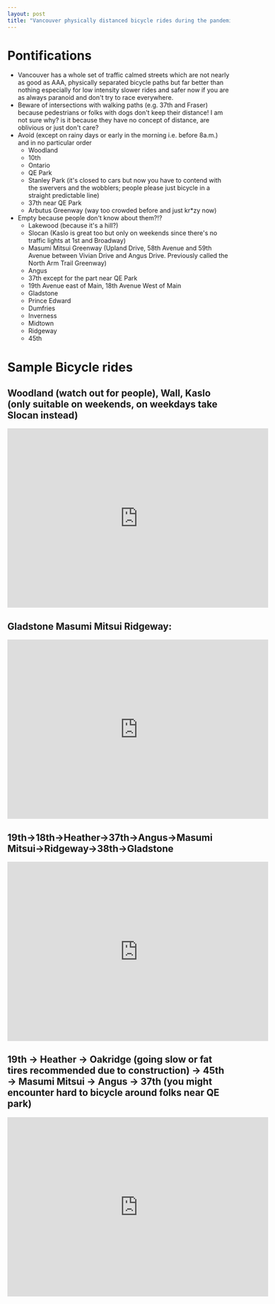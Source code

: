 ```yaml
---
layout: post
title: "Vancouver physically distanced bicycle rides during the pandemic: stay away from popular routes, beware of intersesctions with pedestrian paths"
---
```


# Pontifications

* Vancouver has a whole set of traffic calmed streets which are not nearly as good as AAA, physically separated bicycle paths but far better than nothing especially for low intensity slower rides and safer now if you are as always paranoid and don't try to race everywhere.
* Beware of intersections with walking paths (e.g. 37th and Fraser) because pedestrians or folks with dogs don't keep their distance! I am not sure why? is it because they have no concept of distance, are oblivious or just don't care?
* Avoid (except on rainy days or early in the morning i.e. before 8a.m.) and in no particular order
  * Woodland
  * 10th
  * Ontario
  * QE Park
  * Stanley Park (it's closed to cars but now you have to contend with the swervers and the wobblers; people please just bicycle in a straight predictable line)
  * 37th near QE Park
  * Arbutus Greenway (way too crowded before and just kr*zy now)
* Empty because people don't know about them?!?
  * Lakewood (because it's a hill?)
  * Slocan (Kaslo is great too but only on weekends since there's no traffic lights at 1st and Broadway)
  * Masumi Mitsui Greenway (Upland Drive, 58th Avenue and 59th Avenue between Vivian Drive and Angus Drive. Previously called the North Arm Trail Greenway)
  * Angus
  * 37th except for the part near QE Park
  * 19th Avenue east of Main, 18th Avenue West of Main
  * Gladstone
  * Prince Edward
  * Dumfries
  * Inverness
  * Midtown
  * Ridgeway
  * 45th

# Sample Bicycle rides
## Woodland (watch out for people), Wall, Kaslo (only suitable on weekends, on weekdays take Slocan instead)

<iframe height='405' width='590' frameborder='0' allowtransparency='true' scrolling='no' src='https://www.strava.com/activities/3286671492/embed/e078e08bba8e3327c6f2485fbd249f1d8ce77f40'></iframe>

## Gladstone Masumi Mitsui Ridgeway:

<iframe height='405' width='590' frameborder='0' allowtransparency='true' scrolling='no' src='https://www.strava.com/activities/3281862239/embed/348451c6cf05acb3c69181dbbac9a55da58e5b78'></iframe>

## 19th->18th->Heather->37th->Angus->Masumi Mitsui->Ridgeway->38th->Gladstone 

<iframe height='405' width='590' frameborder='0' allowtransparency='true' scrolling='no' src='https://www.strava.com/activities/3269026494/embed/90a5f46871afd5a0685c4fcda4c842c9d7ecdd37'></iframe>

## 19th -> Heather -> Oakridge (going slow or fat tires recommended due to construction) -> 45th -> Masumi Mitsui -> Angus -> 37th (you might encounter hard to bicycle around folks near QE park)

<iframe height='405' width='590' frameborder='0' allowtransparency='true' scrolling='no' src='https://www.strava.com/activities/3260765758/embed/8e1533a9d5feb230a986591adaf5c1d544dac179'></iframe>

